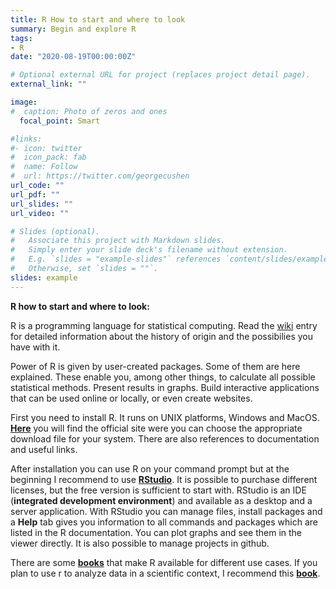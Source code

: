 ```yaml
---
title: R How to start and where to look
summary: Begin and explore R  
tags:
- R
date: "2020-08-19T00:00:00Z"

# Optional external URL for project (replaces project detail page).
external_link: ""

image:
#  caption: Photo of zeros and ones
  focal_point: Smart

#links:
#- icon: twitter
#  icon_pack: fab
#  name: Follow
#  url: https://twitter.com/georgecushen
url_code: ""
url_pdf: ""
url_slides: ""
url_video: ""

# Slides (optional).
#   Associate this project with Markdown slides.
#   Simply enter your slide deck's filename without extension.
#   E.g. `slides = "example-slides"` references `content/slides/example-slides.md`.
#   Otherwise, set `slides = ""`.
slides: example
---
```




**R how to start and where to look:**
   
R is a programming language for statistical computing. Read the [wiki](https://en.wikipedia.org/wiki/R_(programming_language)) entry for detailed information about the history of origin and the possibilies you have with it.

Power of R is given by user-created packages. Some of them are here explained. These enable you, among other things, to calculate all possible statistical methods. Present results in graphs. Build interactive applications that can be used online or locally, or even create websites. 

First you need to install R. It runs on UNIX platforms, Windows and MacOS. [__Here__](https://www.r-project.org/) you will find the official site were you can choose the appropriate download file for your system. There are also references to documentation and useful links.

After installation you can use R on your command prompt but at the beginning I recommend to use [__RStudio__](https://rstudio.com/products/rstudio/download/). It is possible to purchase different licenses, but the free version is sufficient to start with.  RStudio is an IDE (**integrated development environment**) and available as a desktop and a server application. With RStudio you can manage files, install packages and a **Help** tab gives you information to all commands and packages which are listed in the R documentation. You can plot graphs and see them in the viewer directly. It is also possible to manage projects in github. 

There are some [__books__](https://rstudio.com/resources/books/) that make R available for different use cases. If you plan to use r to analyze data in a scientific context, I recommend this [__book__](https://r4ds.had.co.nz/). 



